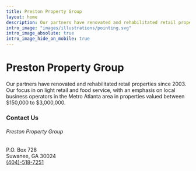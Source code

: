 ```yaml
---
title: Preston Property Group
layout: home
description: Our partners have renovated and rehabilitated retail properties since 2003. Our focus in on light retail and food service, with an emphasis on local business operators in the Metro Atlanta area in properties valued between $150,000 to $3,000,000.
intro_image: "images/illustrations/pointing.svg"
intro_image_absolute: true
intro_image_hide_on_mobile: true
---
```


# Preston Property Group

Our partners have renovated and rehabilitated retail properties since 2003. Our focus in on light retail and food service, with an emphasis on local business operators in the Metro Atlanta area in properties valued between $150,000 to $3,000,000.


### Contact Us

<h6>Preston Property Group</h6>
<p>P.O. Box 728<br />
Suwanee, GA 30024<br />
<a href="tel:+14045187251">(404)-518-7251</a>
